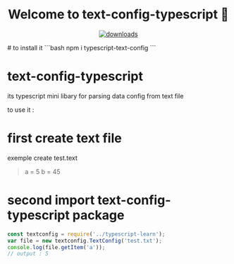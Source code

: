 <h1 align="center">Welcome to text-config-typescript 👋</h1>
<p align="center">
<a href="https://www.npmjs.com/package/typescript-text-config">
    <img alt="downloads" src="" target="_blank" />
  </a>
</p>
# to install it
```bash
npm i typescript-text-config
```

# text-config-typescript
its typescript mini libary for parsing data config from text file 

to use it :
# first create text file
exemple create test.text
> a = 5 b = 45


# second import text-config-typescript package
```javascript
const textconfig = require('../typescript-learn');
var file = new textconfig.TextConfig('test.txt');
console.log(file.getItem('a'));
// output : 5
```
